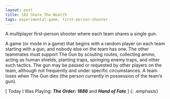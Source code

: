 ```yaml
---
layout: post
title: 182 Share The Wealth
tags: experimental-game, first-person-shooter
---
```

A multiplayer first-person shooter where each team shares a single gun.

A game (or mode in a game) that begins with a random player on each team starting with a gun, and nobody else on the team has one.  The other teammates must support The Gun by scouting routes, collecting ammo, acting as human shields, planting traps, springing enemy traps, and other such tactics.  The gun may be passed or requested by other players on the team, although not frequently and under specific circumstances.  A team loses when The Gun dies (the person currently in possession of the team’s gun).

[ Today I Was Playing: ***The Order: 1886*** and ***Hand of Fate*** ]
{: .emphasis}

